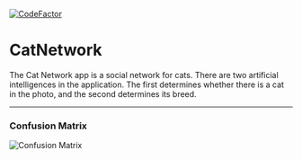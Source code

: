 <a href="https://www.codefactor.io/repository/github/murkat-git/catnetwork/overview/master"><img src="https://www.codefactor.io/repository/github/murkat-git/catnetwork/badge/master" alt="CodeFactor" /></a>
# CatNetwork
The Cat Network app is a social network for cats. There are two artificial intelligences in the application. The first determines whether there is a cat in the photo, and the second determines its breed.

____




### Confusion Matrix
![Confusion Matrix](https://user-images.githubusercontent.com/71886622/129753043-4ebdaec9-0a79-4c6f-9525-b0fa2bf45dc9.png)
